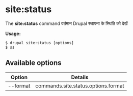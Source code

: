# site:status
The **site:status** command वर्तमान Drupal स्थापना के स्थिति को देखें

**Usage:**
```
$ drupal site:status [options] 
$ ss  
```

## Available options
Option | Details
-------|-------------
--format | commands.site.status.options.format
